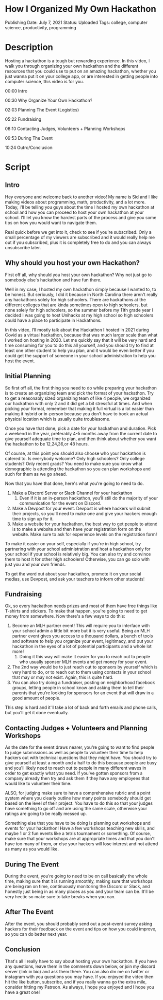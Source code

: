 # How I Organized My Own Hackathon

Publishing Date: July 7, 2021
Status: Uploaded
Tags: college, computer science, productivity, programming

# Description

Hosting a hackathon is a tough but rewarding experience. In this video, I walk you through organizing your own hackathon and the different resources that you could use to put on an amazing hackathon, whether you just wanna put it on your college app, or are interested in getting people into computer science, this video is for you.

00:00 Intro

00:30 Why Organize Your Own Hackathon?

02:03 Planning The Event (Logistics)

05:22 Fundraising

08:10 Contacting Judges, Volunteers + Planning Workshops

09:53 During The Event

10:24 Outro/Conclusion

# Script

## Intro

Hey everyone and welcome back to another video! My name is Sid and I like making videos about programming, math, productivity, and a lot more. Today, I'll be telling you guys about the time I hosted my own hackathon at school and how you can proceed to host your own hackathon at your school. I'll let you know the hardest parts of the process and give you some tips on how you would want to navigate them. 

Real quick before we get into it, check to see if you're subscribed. Only a small percentage of my viewers are subscribed and it would really help me out if you subscribed, plus it is completely free to do and you can always unsubscribe later.

## Why should you host your own Hackathon?

First off all, why should you host your own hackathon? Why not just go to somebody else's hackathon and have fun there.

Well in my case, I hosted my own hackathon simply because I wanted to, to be honest. But seriously, I did it because in North Carolina there aren't really any hackathons solely for high schoolers. There are hackathons at the different colleges that are kinda sometimes open to high schoolers, but none solely for high schoolers, so the summer before my 11th grade year I decided I was going to host Unihacks at my high school so high schoolers could have a place to participate in Hackathons. 

In this video, I'll mostly talk about the Hackathon I hosted in 2021 during Covid as a virtual hackathon, because that was much larger scale than what I worked on hosting in 2020. Let me quickly say that it will be very hard and time consuming for you to do this all yourself, and you should try to find at least one other student to help you plan, and it would be even better if you could get the support of someone in your school administration to help you host the event.

## Initial Planning

So first off all, the first thing you need to do while preparing your hackathon is to create an organizing team and pick the format of your hackathon. Try to get a reasonably sized organizing team of like 4 people, we organized our hackathon with only 2 and it did get a bit stressful at times. And when picking your format, remember that making it full virtual is a lot easier than making it hybrid or in-person because you don't have to book an actual physical location which is usually quite troublesome.

Once you have that done, pick a date for your hackathon and duration. Pick a weekend in the year, preferably 4-5 months away from the current date to give yourself adequate time to plan, and then think about whether you want the hackathon to be 12,24,36,or 48 hours. 

Of course, at this point you should also choose who your hackathon is catered to. Is everybody welcome? Only high schoolers? Only college students? Only recent grads? You need to make sure you know what demographic is attending the hackathon so you can plan workshops and such for them as we go ahead.

Now that you have that done, here's what you're going to need to do. 

1. Make a Discord Server or Slack Channel for your hackathon
    1. Even if it is an in-person hackathon, you'll still do the majority of your communication for the event on Discord.
2. Make a Devpost for your event. Devpost is where hackers will submit their projects, so you'll need to make one and give your hackers enough time to sign up for it.
3. Make a website for your hackathon, the best way to get people to attend is to make a website and then have your registration form on the website. Make sure to ask for experience levels on the registration form!

To make it easier on your self, especially if you're in high school, try partnering with your school administration and host a hackathon only for your school if your school is relatively big. You can also try and convince them to host it for other high schoolers! Otherwise, you can go solo with just you and your own friends.

To get the word out about your hackathon, promote it on your social medias, use Devpost, and ask your teachers to inform other students!

## Fundraising

Ok, so every hackathon needs prizes and most of them have free things like T-shirts and stickers. To make that happen, you're going to need to get money from somewhere. Now there's a few ways to do this:

1. Become an MLH partner event! This will require you to interface with your school admin a little bit more but it is very useful. Being an MLH partner event gives you access to a thousand dollars, a bunch of tools and software to help you organize your event, legitimacy, and put your hackathon in the eyes of a lot of potential participants and a whole lot more!
    1. Doing it this way will make it easier for you to reach out to people who usually sponsor MLH events and get money for your event.
2. The 2nd way would be to just reach out to sponsors by yourself which is very hard to do, or to reach out to them using contacts in your school that may or may not exist. Again, this is quite hard.
3. You can also try doing a fundraiser, posting on neighborhood facebook groups, letting people in school know and asking them to tell their parents that you're looking for sponsors for an event that will draw in a good amount of people.

This step is hard and it'll take a lot of back and forth emails and phone calls, but you'll get it done eventually.

## Contacting Judges + Volunteers and Planning Workshops

As the date for the event draws nearer, you're going to want to find people to judge submissions as well as people to volunteer their time to help hackers out with technical questions that they might have. You should try to give yourself at least a month and a half to do this because people are busy and you'll likely need to reach out to people in many different waves in order to get exactly what you need. If you've gotten sponsors from a company already then try and ask them if they have any employees that would like to volunteer their time. 

ALSO, for judging make sure to have a comprehensive rubric and a point system where you clearly outline how many points somebody should get based on the level of their project. You have to do this so that your judges have something to go off and are using the same scale, otherwise your ratings are going to be really messed up.

Something else that you have to be doing is planning out workshops and events for your hackathon! Have a few workshops teaching new skills, and maybe 1 or 2 fun events like a tetris tournament or something. Of course, make sure that your workshops are at appropriate times and that you don't have too many of them, or else your hackers will lose interest and not attend as many as you would like.

## During The Event

During the event, you're going to need to be on call  basically the whole time, making sure that it is running smoothly, making sure that workshops are being ran on time, continuously monitoring the Discord or Slack, and honestly just being in as many places as you and your team can be. It'll be very hectic so make sure to take breaks when you can.

## After The Event

After the event, you should probably send out a post-event survey asking hackers for their feedback on the event and tips on how you could improve, so you can do better next year.

## Conclusion

That's all I really have to say about hosting your own hackathon. If you have any questions, leave them in the comments down below, or join my discord server (link in bio) and ask them there. You can also dm me on twitter or instagram with you questions you may have. If you enjoyed the video then hit the like button, subscribe, and if you really wanna go the extra mile, consider hitting my Patreon. As always, I hope you enjoyed and I hope you have a great one!